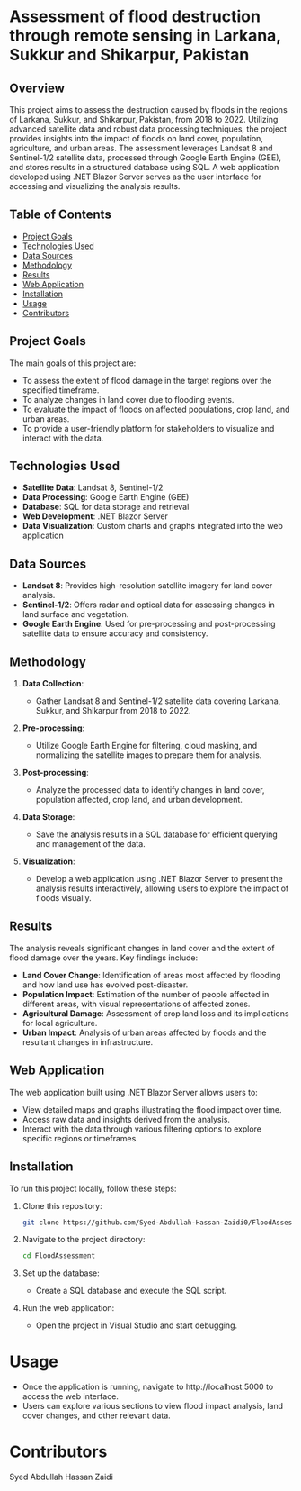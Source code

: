 # Assessment of flood destruction through remote sensing in Larkana, Sukkur and Shikarpur, Pakistan

## Overview

This project aims to assess the destruction caused by floods in the regions of Larkana, Sukkur, and Shikarpur, Pakistan, from 2018 to 2022. Utilizing advanced satellite data and robust data processing techniques, the project provides insights into the impact of floods on land cover, population, agriculture, and urban areas. The assessment leverages Landsat 8 and Sentinel-1/2 satellite data, processed through Google Earth Engine (GEE), and stores results in a structured database using SQL. A web application developed using .NET Blazor Server serves as the user interface for accessing and visualizing the analysis results.

## Table of Contents

- [Project Goals](#project-goals)
- [Technologies Used](#technologies-used)
- [Data Sources](#data-sources)
- [Methodology](#methodology)
- [Results](#results)
- [Web Application](#web-application)
- [Installation](#installation)
- [Usage](#usage)
- [Contributors](#contributors)

## Project Goals

The main goals of this project are:

- To assess the extent of flood damage in the target regions over the specified timeframe.
- To analyze changes in land cover due to flooding events.
- To evaluate the impact of floods on affected populations, crop land, and urban areas.
- To provide a user-friendly platform for stakeholders to visualize and interact with the data.

## Technologies Used

- **Satellite Data**: Landsat 8, Sentinel-1/2
- **Data Processing**: Google Earth Engine (GEE)
- **Database**: SQL for data storage and retrieval
- **Web Development**: .NET Blazor Server
- **Data Visualization**: Custom charts and graphs integrated into the web application

## Data Sources

- **Landsat 8**: Provides high-resolution satellite imagery for land cover analysis.
- **Sentinel-1/2**: Offers radar and optical data for assessing changes in land surface and vegetation.
- **Google Earth Engine**: Used for pre-processing and post-processing satellite data to ensure accuracy and consistency.

## Methodology

1. **Data Collection**: 
   - Gather Landsat 8 and Sentinel-1/2 satellite data covering Larkana, Sukkur, and Shikarpur from 2018 to 2022.
   
2. **Pre-processing**: 
   - Utilize Google Earth Engine for filtering, cloud masking, and normalizing the satellite images to prepare them for analysis.
   
3. **Post-processing**: 
   - Analyze the processed data to identify changes in land cover, population affected, crop land, and urban development.
   
4. **Data Storage**: 
   - Save the analysis results in a SQL database for efficient querying and management of the data.

5. **Visualization**: 
   - Develop a web application using .NET Blazor Server to present the analysis results interactively, allowing users to explore the impact of floods visually.

## Results

The analysis reveals significant changes in land cover and the extent of flood damage over the years. Key findings include:

- **Land Cover Change**: Identification of areas most affected by flooding and how land use has evolved post-disaster.
- **Population Impact**: Estimation of the number of people affected in different areas, with visual representations of affected zones.
- **Agricultural Damage**: Assessment of crop land loss and its implications for local agriculture.
- **Urban Impact**: Analysis of urban areas affected by floods and the resultant changes in infrastructure.

## Web Application

The web application built using .NET Blazor Server allows users to:

- View detailed maps and graphs illustrating the flood impact over time.
- Access raw data and insights derived from the analysis.
- Interact with the data through various filtering options to explore specific regions or timeframes.

## Installation

To run this project locally, follow these steps:

1. Clone this repository:
   ```bash
   git clone https://github.com/Syed-Abdullah-Hassan-Zaidi0/FloodAssessment.git
2. Navigate to the project directory:
    ```bash
    cd FloodAssessment
3. Set up the database:
   - Create a SQL database and execute the SQL script.

4. Run the web application:
   - Open the project in Visual Studio and start debugging.
     
# Usage
- Once the application is running, navigate to http://localhost:5000 to access the web interface.
- Users can explore various sections to view flood impact analysis, land cover changes, and other relevant data.

# Contributors
 Syed Abdullah Hassan Zaidi
